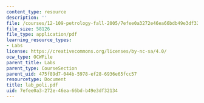 ```yaml
---
content_type: resource
description: ''
file: /courses/12-109-petrology-fall-2005/7efee0a3272e46ea66bdb49e3df32134_lab_poli.pdf
file_size: 58126
file_type: application/pdf
learning_resource_types:
- Labs
license: https://creativecommons.org/licenses/by-nc-sa/4.0/
ocw_type: OCWFile
parent_title: Labs
parent_type: CourseSection
parent_uid: 475f89d7-044b-5978-ef28-6936e65fcc57
resourcetype: Document
title: lab_poli.pdf
uid: 7efee0a3-272e-46ea-66bd-b49e3df32134
---
```

